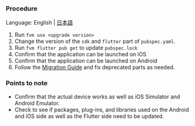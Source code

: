 ### Procedure

<!-- 英語版のドキュメントを作成してリンクさせる -->
Language: English | [日本語](/docs/ja/UPGRADE_FLUTTER.md)

1. Run `fvm use <upgrade version>`
2. Change the version of the `sdk` and `flutter` part of `pubspec.yaml`.
3. Run `fvm flutter pub get` to update `pubspec.lock`
4. Confirm that the application can be launched on iOS
5. Confirm that the application can be launched on Android
6. Follow the [Migration Guide](https://docs.flutter.dev/release/breaking-changes) and fix deprecated parts as needed.

### Points to note

- Confirm that the actual device works as well as iOS Simulator and Android Emulator.
- Check to see if packages, plug-ins, and libraries used on the Android and iOS side as well as the Flutter side need to be updated.
